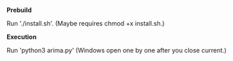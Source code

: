 **Prebuild**

Run './install.sh'.
(Maybe requires chmod +x install.sh.)

**Execution**

Run 'python3 arima.py'
(Windows open one by one after you close current.)
